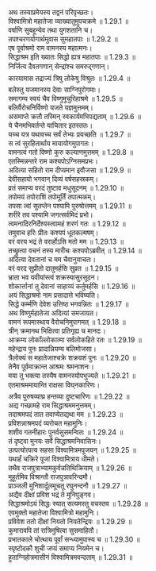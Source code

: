 

  
अथ तस्याप्रमेयस्य तद्वनं परिपृच्छतः।  
विश्वामित्रो महातेजा व्याख्यातुमुपचक्रमे ॥ 1.29.1 ॥   
वर्षाणि सुबहून्येव तथा युगशतानि च।  
तपश्चरणयोगार्थमुवास सुमहातपाः ॥ 1.29.2 ॥   
एष पूर्वाश्रमो राम वामनस्य महात्मनः।  
सिद्धाश्रम इति ख्यातः सिद्धो ह्यत्र महातपाः ॥ 1.29.3 ॥   
निर्जित्य दैवतगणान् सेन्द्रांश्च समरुद्गणान्।  
कारयामास तद्राज्यं त्रिषु लोकेषु विश्रुतः ॥ 1.29.4 ॥   
बलेस्तु यजमानस्य देवाः साग्निपुरोगमाः।  
समागम्य स्वयं चैव विष्णुमूचुरिहाश्रमे ॥ 1.29.5 ॥   
बलिर्वैरोचनिर्विष्णो यजते यज्ञमुत्तमम्।  
असमाप्ते क्रतौ तस्मिन् स्वकार्यमभिपद्यताम् ॥ 1.29.6 ॥   
ये चैनमभिवर्तन्ते याचितार इतस्ततः।  
यच्च यत्र यथावच्च सर्वं तेभ्यः प्रयच्छति ॥ 1.29.7 ॥   
स त्वं सुरहितार्थाय मायायोगमुपागतः।  
वामनत्वं गतो विष्णो कुरु कल्याणमुत्तमम् ॥ 1.29.8 ॥   
एतस्मिन्नन्तरे राम कश्यपोऽग्निसमप्रभः।  
अदित्या सहितो राम दीप्यमान इवौजसा ॥ 1.29.9 ॥   
देवीसहायो भगवान् दिव्यं वर्षसहस्रकम्।  
व्रतं समाप्य वरदं तुष्टाव मधुसूदनम् ॥ 1.29.10 ॥   
तपोमयं तपोराशिं तपोमूर्तिं तपात्मकम्।  
तपसा त्वां सुतप्तेन पश्यामि पुरुषोत्तमम् ॥ 1.29.11 ॥   
शरीरे तव पश्यामि जगत्सर्वमिदं प्रभो।  
त्वमनादिरनिर्देश्यस्त्वामहं शरणं गतः ॥ 1.29.12 ॥   
तमुवाच हरिः प्रीतः कश्यपं धूतकल्मषम्।  
वरं वरय भद्रं ते वरार्होऽसि मतो मम ॥ 1.29.13 ॥   
तच्छ्रुत्वा वचनं तस्य मारीचः कश्यपोऽब्रवीत् ॥ 1.29.14 ॥   
अदित्या देवतानां च मम चैवानुयाचतः।  
वरं वरद सुप्रीतो दातुमर्हसि सुव्रत ॥ 1.29.15 ॥   
भ्राता भव यवीयांस्त्वं शक्रस्यासुरसूदन।  
शोकार्त्तानां तु देवानां साहाय्यं कर्तुमर्हसि ॥ 1.29.16 ॥   
अयं सिद्धाश्रमो नाम प्रसादात्ते भविष्यति।  
सिद्धे कर्म्मणि देवेश उत्तिष्ठ भगवन्नितः ॥ 1.29.17 ॥   
अथ विष्णुर्महातेजा अदित्यां समजायत।  
वामनं रूपमास्थाय वैरोचनिमुपागमत् ॥ 1.29.18 ॥   
त्रीन् क्रमानथ भिक्षित्वा प्रतिगृह्य च मानदः।  
आक्रम्य लोकाँल्लोकात्मा सर्वलोकहिते रतः ॥ 1.29.19 ॥   
महेन्द्राय पुनः प्रादान्नियम्य बलिमोजसा।  
त्रैलोक्यं स महातेजाश्चक्रे शक्रवशं पुनः ॥ 1.29.20 ॥   
तेनैव पूर्वमाक्रान्त आश्रमः श्रमनाशनः।  
मया तु भक्त्या तस्यैष वामनस्योपभुज्यते ॥ 1.29.21 ॥   
एतमाश्रममायान्ति राक्षसा विघ्नकारिणः।  
अत्रैव पुरुषव्याघ्र हन्तव्या दुष्टचारिणः ॥ 1.29.22 ॥   
अद्य गच्छामहे राम सिद्धाश्रममनुत्तमम्।  
तदाश्रमपदं तात तवाप्येतद्यथा मम ॥ 1.29.23 ॥   
प्रविशन्नाश्रमपदं व्यरोचत महामुनिः।  
शशीव गतनीहारः पुनर्वसुसमन्वितः ॥ 1.29.24 ॥   
तं दृष्ट्वा मुनयः सर्वे सिद्धाश्रमनिवासिनः।  
उत्पत्योत्पत्य सहसा विश्वामित्रमपूजयन् ॥ 1.29.25 ॥   
यथार्हं चक्रिरे पूजां विश्वामित्राय धीमते।  
तथैव राजपुत्राभ्यामकुर्वन्नतिथिक्रियाम् ॥ 1.29.26 ॥   
मुहूर्तमिव विश्रान्तौ राजपुत्रावरिन्दमौ।  
प्राञ्जली मुनिशार्दूलमूचतू रघुनन्दनौ ॥ 1.29.27 ॥   
अद्यैव दीक्षां प्रविश भद्रं ते मुनिपुङ्गव।  
सिद्धाश्रमोऽयं सिद्धः स्यात् सत्यमस्तु वचस्तव ॥ 1.29.28 ॥   
एवमुक्तो महातेजा विश्वामित्रो महामुनिः।  
प्रविवेश ततो दीक्षां नियतो नियतेन्द्रियः ॥ 1.29.29 ॥   
कुमारावपि तां रात्रिमुषित्वा सुसमाहितौ।  
प्रभातकाले चोत्थाय पूर्वां सन्ध्यामुपास्य च ॥ 1.29.30 ॥   
स्पृष्टोदकौ शुची जप्यं समाप्य नियमेन च।  
हुताग्निहोत्रमासीनं विश्वामित्रमवन्दताम् ॥ 1.29.31 ॥   
